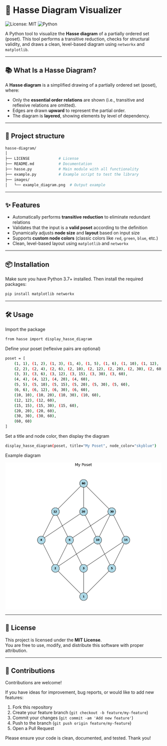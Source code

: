 # 🔷 Hasse Diagram Visualizer

![License: MIT](https://img.shields.io/badge/License-MIT-blue.svg)
![Python](https://img.shields.io/badge/Python-3.7%2B-blue)

A Python tool to visualize the **Hasse diagram** of a partially ordered set (poset). This tool performs a transitive reduction, checks for structural validity, and draws a clean, level-based diagram using `networkx` and `matplotlib`.

---

## 📚 What Is a Hasse Diagram?

A **Hasse diagram** is a simplified drawing of a partially ordered set (poset), where:

- Only the **essential order relations** are shown (i.e., transitive and reflexive relations are omitted).
- Edges are drawn **upward** to represent the partial order.
- The diagram is **layered**, showing elements by level of dependency.

---

## 📂 Project structure

```bash
hasse-diagram/
│
├── LICENSE             # License
├── README.md           # Documentation
├── hasse.py            # Main module with all functionality
├── example.py          # Example script to test the library
├── images/
│   └── example_diagram.png  # Output example
```

---

## ✨ Features

- Automatically performs **transitive reduction** to eliminate redundant relations  
- Validates that the input is a **valid poset** according to the definition
- Dynamically adjusts **node size** and **layout** based on input size  
- Supports **custom node colors** (classic colors like `red`, `green`, `blue`, etc.)  
- Clean, level-based layout using `matplotlib` and `networkx`

---

## 📦 Installation

Make sure you have Python 3.7+ installed. Then install the required packages:

```bash
pip install matplotlib networkx
```

---

## 🛠️ Usage

Import the package

```bash
from hasse import display_hasse_diagram
```

Define your poset (reflexive pairs are optional)

```bash
poset = [
    (1, 1), (1, 2), (1, 3), (1, 4), (1, 5), (1, 6), (1, 10), (1, 12), (1, 15), (1, 20), (1, 30), (1, 60),
    (2, 2), (2, 4), (2, 6), (2, 10), (2, 12), (2, 20), (2, 30), (2, 60),
    (3, 3), (3, 6), (3, 12), (3, 15), (3, 30), (3, 60),
    (4, 4), (4, 12), (4, 20), (4, 60),
    (5, 5), (5, 10), (5, 15), (5, 20), (5, 30), (5, 60),
    (6, 6), (6, 12), (6, 30), (6, 60),
    (10, 10), (10, 20), (10, 30), (10, 60),
    (12, 12), (12, 60),
    (15, 15), (15, 30), (15, 60),
    (20, 20), (20, 60),
    (30, 30), (30, 60),
    (60, 60)
]
```

Set a title and node color, then display the diagram

```bash
display_hasse_diagram(poset, title="My Poset", node_color="skyblue")
```

Example diagram

![Example Hasse Diagram](images/example_diagram.png)

---

## 📄 License

This project is licensed under the **MIT License**.  
You are free to use, modify, and distribute this software with proper attribution.

---

## 🤝 Contributions

Contributions are welcome!

If you have ideas for improvement, bug reports, or would like to add new features:

1. Fork this repository
2. Create your feature branch (`git checkout -b feature/my-feature`)
3. Commit your changes (`git commit -am 'Add new feature'`)
4. Push to the branch (`git push origin feature/my-feature`)
5. Open a Pull Request

Please ensure your code is clean, documented, and tested. Thank you!
